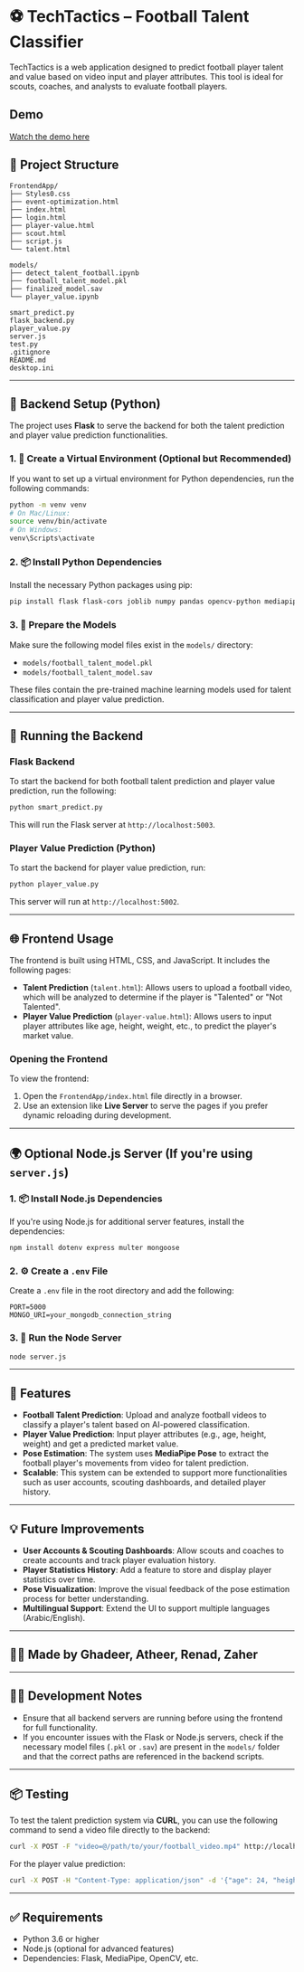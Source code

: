 
# ⚽ TechTactics – Football Talent Classifier

TechTactics is a web application designed to predict football player talent and value based on video input and player attributes. This tool is ideal for scouts, coaches, and analysts to evaluate football players.
## Demo

[Watch the demo here](https://www.youtube.com/watch?v=eczk7fs4U84)

## 📁 Project Structure

```
FrontendApp/
├── Styles0.css
├── event-optimization.html
├── index.html
├── login.html
├── player-value.html
├── scout.html
├── script.js
└── talent.html

models/
├── detect_talent_football.ipynb
├── football_talent_model.pkl
├── finalized_model.sav
└── player_value.ipynb

smart_predict.py
flask_backend.py
player_value.py
server.js
test.py
.gitignore
README.md
desktop.ini
```

---

## 🧪 Backend Setup (Python)

The project uses **Flask** to serve the backend for both the talent prediction and player value prediction functionalities.

### 1. 🔧 Create a Virtual Environment (Optional but Recommended)

If you want to set up a virtual environment for Python dependencies, run the following commands:

```bash
python -m venv venv
# On Mac/Linux:
source venv/bin/activate
# On Windows:
venv\Scripts\activate
```

### 2. 📦 Install Python Dependencies

Install the necessary Python packages using pip:

```bash
pip install flask flask-cors joblib numpy pandas opencv-python mediapipe ultralytics
```

### 3. 🧠 Prepare the Models

Make sure the following model files exist in the `models/` directory:

- `models/football_talent_model.pkl`
- `models/football_talent_model.sav`
  
These files contain the pre-trained machine learning models used for talent classification and player value prediction.

---

## 🚀 Running the Backend

### Flask Backend

To start the backend for both football talent prediction and player value prediction, run the following:

```bash
python smart_predict.py
```

This will run the Flask server at `http://localhost:5003`.

### Player Value Prediction (Python)

To start the backend for player value prediction, run:

```bash
python player_value.py
```

This server will run at `http://localhost:5002`.

---

## 🌐 Frontend Usage

The frontend is built using HTML, CSS, and JavaScript. It includes the following pages:

- **Talent Prediction** (`talent.html`): Allows users to upload a football video, which will be analyzed to determine if the player is "Talented" or "Not Talented".
- **Player Value Prediction** (`player-value.html`): Allows users to input player attributes like age, height, weight, etc., to predict the player's market value.

### Opening the Frontend

To view the frontend:

1. Open the `FrontendApp/index.html` file directly in a browser.
2. Use an extension like **Live Server** to serve the pages if you prefer dynamic reloading during development.

---

## 🌍 Optional Node.js Server (If you're using `server.js`)

### 1. 📦 Install Node.js Dependencies

If you're using Node.js for additional server features, install the dependencies:

```bash
npm install dotenv express multer mongoose
```

### 2. ⚙️ Create a `.env` File

Create a `.env` file in the root directory and add the following:

```
PORT=5000
MONGO_URI=your_mongodb_connection_string
```

### 3. 🚀 Run the Node Server

```bash
node server.js
```

---

## 🎯 Features

- **Football Talent Prediction**: Upload and analyze football videos to classify a player's talent based on AI-powered classification.
- **Player Value Prediction**: Input player attributes (e.g., age, height, weight) and get a predicted market value.
- **Pose Estimation**: The system uses **MediaPipe Pose** to extract the football player's movements from video for talent prediction.
- **Scalable**: This system can be extended to support more functionalities such as user accounts, scouting dashboards, and detailed player history.

---

## 💡 Future Improvements

- **User Accounts & Scouting Dashboards**: Allow scouts and coaches to create accounts and track player evaluation history.
- **Player Statistics History**: Add a feature to store and display player statistics over time.
- **Pose Visualization**: Improve the visual feedback of the pose estimation process for better understanding.
- **Multilingual Support**: Extend the UI to support multiple languages (Arabic/English).

---

## 🧑‍💻 Made by Ghadeer, Atheer, Renad, Zaher

---

## 🧑‍💻 Development Notes

- Ensure that all backend servers are running before using the frontend for full functionality.
- If you encounter issues with the Flask or Node.js servers, check if the necessary model files (`.pkl` or `.sav`) are present in the `models/` folder and that the correct paths are referenced in the backend scripts.

---

## 📦 Testing

To test the talent prediction system via **CURL**, you can use the following command to send a video file directly to the backend:

```bash
curl -X POST -F "video=@/path/to/your/football_video.mp4" http://localhost:5001/predict
```

For the player value prediction:

```bash
curl -X POST -H "Content-Type: application/json" -d '{"age": 24, "height_cm": 180, "weight_kgs": 75, "overall_rating": 85, "potential": 90}' http://localhost:5002/predict-value
```

---

## ✅ Requirements

- Python 3.6 or higher
- Node.js (optional for advanced features)
- Dependencies: Flask, MediaPipe, OpenCV, etc.
